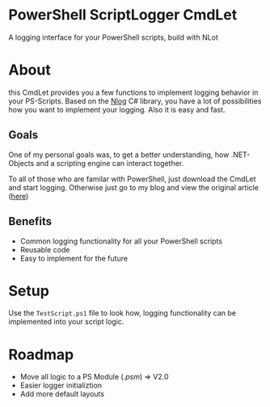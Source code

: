 # PowerShell ScriptLogger CmdLet
A logging interface for your PowerShell scripts, build with NLot

# About
this CmdLet provides you a few functions to implement logging behavior in your PS-Scripts. Based on the [Nlog](https://nlog.org) C# library, you have a lot of possibilities how you want to implement your logging. Also it is easy and fast.

## Goals
One of my personal goals was, to get a better understanding, how .NET-Objects and a scripting engine can interact together.

To all of those who are familar with PowerShell, just download the CmdLet and start logging. Otherwise just go to my blog and view the original article ([here](http://12.mayjestic.net/index.php/20150205/powershell-logging-interface))

## Benefits
* Common logging functionality for all your PowerShell scripts
* Reusable code
* Easy to implement for the future

# Setup
Use the `TestScript.ps1` file to look how, logging functionality can be implemented into your script logic.

# Roadmap
* Move all logic to a PS Module (*.psm*) => V2.0
* Easier logger initializtion
* Add more default layouts